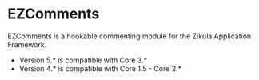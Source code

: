 EZComments
==========

EZComments is a hookable commenting module for the Zikula Application Framework.

 - Version 5.* is compatible with Core 3.*
 - Version 4.* is compatible with Core 1.5 - Core 2.*
